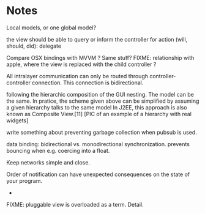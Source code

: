Notes
=====
Local models, or one global model?

the view should be able to query or inform the controller for action (will, should, did): delegate


Compare OSX bindings with MVVM ? Same stuff?
FIXME: relationship with apple, where the view is replaced with the child controller ?


All intralayer communication can only be routed through controller-controller connection. This connection is bidirectional.



following the hierarchic composition of the GUI nesting. The model can be the
same. In pratice, the scheme given above can be simplified by assuming a given
hierarchy talks to the same model In J2EE, this approach is also known as
Composite View.[11] [PIC of an example of a hierarchy with real widgets]



write something about preventing garbage collection when pubsub is used.


data binding: bidirectional vs. monodirectional synchronization. prevents bouncing when e.g. coercing into a float.

Keep networks simple and close.

Order of notification can have unexpected consequences on the state of your program.


-

FIXME: pluggable view is overloaded as a term. Detail.

